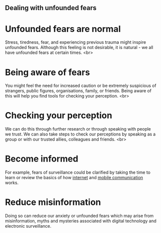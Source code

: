 
## Dealing with unfounded fears

# Unfounded fears are normal
Stress, tiredness, fear, and experiencing previous trauma might inspire unfounded fears. Although this feeling is not desirable, it is natural - we all have unfounded fears at certain times.
&lt;br&gt;
# Being aware of fears
You might feel the need for increased caution or be extremely suspicious of strangers, public figures, organisations, family, or friends. Being aware of this will help you find tools for checking your perception.
&lt;br&gt;
# Checking your perception
We can do this through further research or through speaking with people we trust. We can also take steps to check our perceptions by speaking as a group or with our trusted allies, colleagues and friends.
&lt;br&gt;
# Become informed
For example, fears of surveillance could be clarified by taking the time to learn or review the basics of how [internet](topics/understand-1-how-it-works/4-internet/1-intro.md) and [mobile communication](topics/understand-1-how-it-works/2-phones/1-intro.md) works.
# Reduce misinformation
Doing so can reduce our anxiety or unfounded fears which may arise from misinformation, myths and mysteries associated with digital technology and electronic surveillance.
